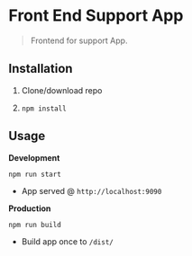 # Front End Support App

> Frontend for support App.

## Installation

1. Clone/download repo

2. `npm install`

## Usage

**Development**

`npm run start`

- App served @ `http://localhost:9090`

**Production**

`npm run build`

- Build app once to `/dist/`
